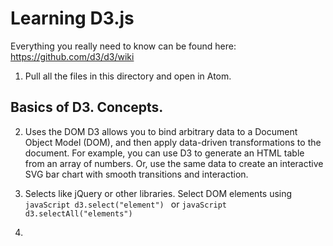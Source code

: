 # Learning D3.js #

Everything you really need to know can be found here: https://github.com/d3/d3/wiki


1. Pull all the files in this directory and open in Atom.

## Basics of D3. Concepts.

2. Uses the DOM
D3 allows you to bind arbitrary data to a Document Object Model (DOM), and then apply data-driven transformations to the document. For example, you can use D3 to generate an HTML table from an array of numbers. Or, use the same data to create an interactive SVG bar chart with smooth transitions and interaction.

3. Selects like jQuery or other libraries.
Select DOM elements using ```javaScript d3.select("element") ``` or ```javaScript d3.selectAll("elements") ```

4. 


